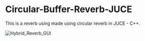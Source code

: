 # Circular-Buffer-Reverb-JUCE

This is a reverb using made using circular reverb in JUCE - C++.

![Hybrid_Reverb_GUI](https://github.com/Adas0/Hybrid_Reverb_C-/blob/master/mgr/GUI%20screen%20reverb.PNG)


